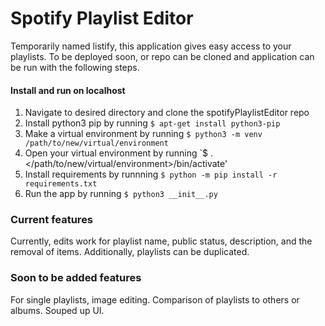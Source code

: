 # Spotify Playlist Editor
Temporarily named listify, this application gives easy access to your playlists. To be deployed soon, or repo can be cloned and application can be run with the following steps.
#### Install and run on localhost
1. Navigate to desired directory and clone the spotifyPlaylistEditor repo
2. Install python3 pip by running `$ apt-get install python3-pip`
4. Make a virtual environment by running `$ python3 -m venv /path/to/new/virtual/environment`
5. Open your virtual environment by running `$ . </path/to/new/virtual/environment>/bin/activate'
6. Install requirements by runnning `$ python -m pip install -r requirements.txt`
7. Run the app by running `$ python3 __init__.py`
### Current features
Currently, edits work for playlist name, public status, description, and the removal of items. Additionally, playlists can be duplicated.
### Soon to be added features
For single playlists, image editing. Comparison of playlists to others or albums. Souped up UI.
